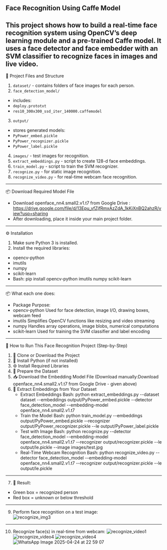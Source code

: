 Face Recognition Using Caffe Model
---
This project shows how to build a real-time face recognition system using OpenCV’s deep learning module and a pre-trained Caffe model. It uses a face detector and face embedder with an SVM classifier to recognize faces in images and live video.
---
📁 Project Files and Structure
1. `dataset/` - contains folders of face images for each person.
2. `face_detection_model/`
- includes:
- `deploy.prototxt`
- `res10_300x300_ssd_iter_140000.caffemodel`
3. `output/`
- stores generated models:
- `PyPower_embed.pickle`
- `PyPower_recognizer.pickle`
- `PyPower_label.pickle`
4. `images/` - test images for recognition.
5. `extract_embeddings.py` - script to create 128-d face embeddings.
6. `train_model.py` - script to train the SVM recognizer.
7. `recognize.py` - for static image recognition.
8. `recognize_video.py` - for real-time webcam face recognition.
---
📦 Download Required Model File
- Download openface_nn4.small2.v1.t7 from Google Drive : https://drive.google.com/file/d/13Epu_vfZjfRmxAzZdA_1kKiXnBQ2ahzR/view?usp=sharing
- After downloading, place it inside your main project folder.
---
⚙️ Installation
1. Make sure Python 3 is installed.
2. Install the required libraries:
- opencv-python
- imutils
- numpy
- scikit-learn
- Bash: pip install opencv-python imutils numpy scikit-learn
---
📦 What each one does:
- Package	Purpose:
- opencv-python	Used for face detection, image I/O, drawing boxes, webcam feed
- imutils	Simplifies OpenCV functions like resizing and video streaming
- numpy	Handles array operations, image blobs, numerical computations
- scikit-learn	Used for training the SVM classifier and label encoding
---
📝 How to Run This Face Recognition Project (Step-by-Step)
1. 🔽 Clone or Download the Project
2. 🐍 Install Python (if not installed)
3. ⚙️ Install Required Libraries
4. 📂 Prepare the Dataset
5. 📥 Download the Embedding Model File (Download manually:Download openface_nn4.small2.v1.t7 from Google Drive - given above)
6. 🧠 Extract Embeddings from Your Dataset
   - Extract Embeddings
     Bash:
     python extract_embeddings.py --dataset dataset --embeddings output/PyPower_embed.pickle --detector face_detection_model --embedding-model openface_nn4.small2.v1.t7
   - Train the Model
     Bash: python train_model.py --embeddings output/PyPower_embed.pickle --recognizer output/PyPower_recognizer.pickle --le output/PyPower_label.pickle
   - Test with Image
     Bash: python recognize.py --detector face_detection_model --embedding-model openface_nn4.small2.v1.t7 --recognizer output/recognizer.pickle --le output/le.pickle --image images/test.jpg
   - Real-Time Webcam Recognition
     Bash: python recognize_video.py --detector face_detection_model --embedding-model openface_nn4.small2.v1.t7 --recognizer output/recognizer.pickle --le output/le.pickle
---
7. 🧪 Result:
- Green box = recognized person
- Red box = unknown or below threshold
---
9. Perform face recognition on a test image:  
![recognize_img3](https://github.com/user-attachments/assets/3dca598b-3d8a-4a9d-9397-08287a4db81b)
---
10. Recognize face(s) in real-time from webcam:
![recognize_video1](https://github.com/user-attachments/assets/99b5dbc3-8942-4b18-9de6-764ec9283421)
![recognize_video4](https://github.com/user-attachments/assets/ed027cdb-bcc6-45c2-8493-cddfe38e590e)
![recognize_video4](https://github.com/user-attachments/assets/dc30b407-063c-402f-a844-bdbca3b275fd)
![WhatsApp Image 2025-04-24 at 22 59 07](https://github.com/user-attachments/assets/ed878411-d274-4e81-9ab9-37261ec8f24d)





